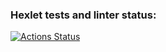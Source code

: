 ### Hexlet tests and linter status:
[![Actions Status](https://github.com/Luferov/devops-for-programmers-project-74/actions/workflows/hexlet-check.yml/badge.svg)](https://github.com/Luferov/devops-for-programmers-project-74/actions)